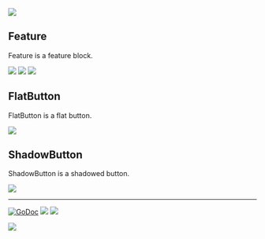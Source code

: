 <img src="http://tjholowaychuk.com:6000/svg/title/TITLE/SUBTITLE">

## Feature

Feature is a feature block.

![](https://gui.apex.sh/component?name=Feature&config=%7B%22title%22%3A%22TITLE%22%2C%22text%22%3A%22Some%20description%20here.%22%7D)
![](https://gui.apex.sh/component?name=Feature&config=%7B%22title%22%3A%22TITLE%22%2C%22text%22%3A%22Some%20description%20here.%22%7D)
![](https://gui.apex.sh/component?name=Feature&config=%7B%22title%22%3A%22TITLE%22%2C%22text%22%3A%22Some%20description%20here.%22%7D)

## FlatButton

FlatButton is a flat button.

![](https://gui.apex.sh/component?name=FlatButton&config={"text":"SUBSCRIBE","color":"7956EF"})

## ShadowButton

ShadowButton is a shadowed button.

![](https://gui.apex.sh/component?name=ShadowButton&config={"text":"SUBSCRIBE","color":"7956EF"})

---

[![GoDoc](https://godoc.org/github.com/apex/gui?status.svg)](https://godoc.org/github.com/apex/gui)
![](https://img.shields.io/badge/license-MIT-blue.svg)
![](https://img.shields.io/badge/status-stable-green.svg)

<a href="https://apex.sh"><img src="http://tjholowaychuk.com:6000/svg/sponsor"></a>
